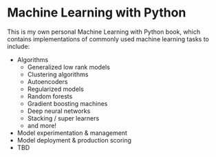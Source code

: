 # Machine Learning with Python

This is my own personal Machine Learning with Python book, which contains implementations of commonly used machine learning tasks to include:

* Algorithms
   - Generalized low rank models
   - Clustering algorithms
   - Autoencoders
   - Regularized models
   - Random forests
   - Gradient boosting machines
   - Deep neural networks
   - Stacking / super learners
   - and more!
* Model experimentation & management
* Model deployment & production scoring
* TBD
